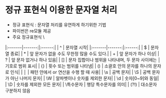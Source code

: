 # 정규 표현식 이용한 문자열 처리
- 정규 표현식 : 문자열 처리를 유연하게 하기위한 기법
- 파이썬은 re모듈 제공
- 주요 정규표현식 \

|:-------|-------:|:------:|
| ^ | 문자열 시작|
|:-------|-------:|:------:|
| $ | 문자열 종료|
| * | 앞 문자가 없을 수도 무한정 많을 수도 있다.|
| + | 앞 문자가 하나 이상|
| ? | 앞 문자 없거나 하나 있음|
| [] | 문자 집합이나 범위을 나타내며, 두 문자 사이에는 │ 기호로 범위 표시|
| {} | 횟수 또는 범위를 나타냄|
| () | 소괄호 안의 문자를 하나의 문자로 인식|
| │ | 패턴 안에서 or 연산을 수행 할 때 사용|
| \s | 공백 문자|
| \S | 공백 문자가 아닌 나머지 문자|
| \W | 알파벳이나 숫자를 제외한 문자|
| \d | 숫자[0~9]와 동일|
| \D | 숫자를 제외한 모든 문자|
| \특수문자 | 행당 특수문자를 의미|
| (?!) | 대소문자 구분하지 않음